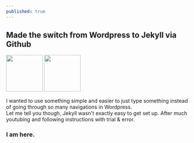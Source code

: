 ```yaml
---
published: true
---
```

## Made the switch from Wordpress to Jekyll via Github

<img src="https://cdn.tutsplus.com/net/uploads/2013/08/github-collab-retina-preview.gif" height="100" width="100">
<img src="https://pbs.twimg.com/profile_images/378800000722495387/ad968c1615d956e800fa36494314f48c_400x400.jpeg" height="100" width="100">

I wanted to use something simple and easier to just type something instead of going through so many navigations in Wordpress. <br>
Let me tell you though, Jekyll wasn't exactly easy to get set up. After much youtubing and following instructions with trial & error. 

### I am here.
